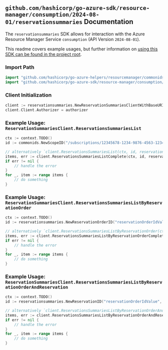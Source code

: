 
## `github.com/hashicorp/go-azure-sdk/resource-manager/consumption/2024-08-01/reservationsummaries` Documentation

The `reservationsummaries` SDK allows for interaction with the Azure Resource Manager Service `consumption` (API Version `2024-08-01`).

This readme covers example usages, but further information on [using this SDK can be found in the project root](https://github.com/hashicorp/go-azure-sdk/tree/main/docs).

### Import Path

```go
import "github.com/hashicorp/go-azure-helpers/resourcemanager/commonids"
import "github.com/hashicorp/go-azure-sdk/resource-manager/consumption/2024-08-01/reservationsummaries"
```


### Client Initialization

```go
client := reservationsummaries.NewReservationSummariesClientWithBaseURI("https://management.azure.com")
client.Client.Authorizer = authorizer
```


### Example Usage: `ReservationSummariesClient.ReservationsSummariesList`

```go
ctx := context.TODO()
id := commonids.NewScopeID("/subscriptions/12345678-1234-9876-4563-123456789012/resourceGroups/some-resource-group")

// alternatively `client.ReservationsSummariesList(ctx, id, reservationsummaries.DefaultReservationsSummariesListOperationOptions())` can be used to do batched pagination
items, err := client.ReservationsSummariesListComplete(ctx, id, reservationsummaries.DefaultReservationsSummariesListOperationOptions())
if err != nil {
	// handle the error
}
for _, item := range items {
	// do something
}
```


### Example Usage: `ReservationSummariesClient.ReservationsSummariesListByReservationOrder`

```go
ctx := context.TODO()
id := reservationsummaries.NewReservationOrderID("reservationOrderIdValue")

// alternatively `client.ReservationsSummariesListByReservationOrder(ctx, id, reservationsummaries.DefaultReservationsSummariesListByReservationOrderOperationOptions())` can be used to do batched pagination
items, err := client.ReservationsSummariesListByReservationOrderComplete(ctx, id, reservationsummaries.DefaultReservationsSummariesListByReservationOrderOperationOptions())
if err != nil {
	// handle the error
}
for _, item := range items {
	// do something
}
```


### Example Usage: `ReservationSummariesClient.ReservationsSummariesListByReservationOrderAndReservation`

```go
ctx := context.TODO()
id := reservationsummaries.NewReservationID("reservationOrderIdValue", "reservationIdValue")

// alternatively `client.ReservationsSummariesListByReservationOrderAndReservation(ctx, id, reservationsummaries.DefaultReservationsSummariesListByReservationOrderAndReservationOperationOptions())` can be used to do batched pagination
items, err := client.ReservationsSummariesListByReservationOrderAndReservationComplete(ctx, id, reservationsummaries.DefaultReservationsSummariesListByReservationOrderAndReservationOperationOptions())
if err != nil {
	// handle the error
}
for _, item := range items {
	// do something
}
```
